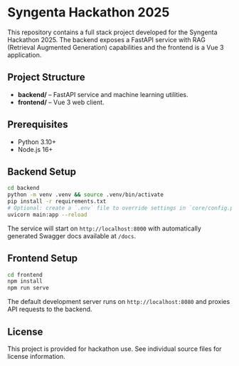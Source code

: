 # Syngenta Hackathon 2025

This repository contains a full stack project developed for the Syngenta Hackathon 2025. The backend exposes a FastAPI service with RAG (Retrieval Augmented Generation) capabilities and the frontend is a Vue 3 application.

## Project Structure

- **backend/** – FastAPI service and machine learning utilities.
- **frontend/** – Vue 3 web client.

## Prerequisites

- Python 3.10+
- Node.js 16+

## Backend Setup

```bash
cd backend
python -m venv .venv && source .venv/bin/activate
pip install -r requirements.txt
# Optional: create a `.env` file to override settings in `core/config.py`
uvicorn main:app --reload
```

The service will start on `http://localhost:8000` with automatically generated Swagger docs available at `/docs`.

## Frontend Setup

```bash
cd frontend
npm install
npm run serve
```

The default development server runs on `http://localhost:8080` and proxies API requests to the backend.

## License

This project is provided for hackathon use. See individual source files for license information.
